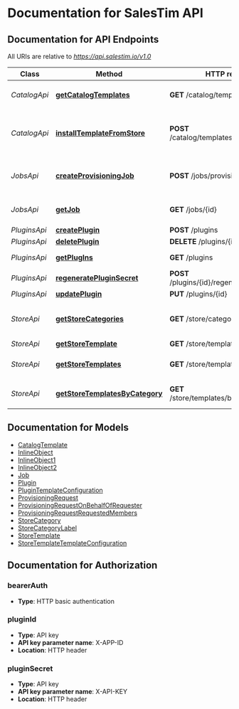 # Documentation for SalesTim API

<a name="documentation-for-api-endpoints"></a>
## Documentation for API Endpoints

All URIs are relative to *https://api.salestim.io/v1.0*

Class | Method | HTTP request | Description
------------ | ------------- | ------------- | -------------
*CatalogApi* | [**getCatalogTemplates**](Apis/CatalogApi.md#getcatalogtemplates) | **GET** /catalog/templates | Get all templates from your corporate catalog
*CatalogApi* | [**installTemplateFromStore**](Apis/CatalogApi.md#installtemplatefromstore) | **POST** /catalog/templates/installFromStore | Install a template from the public template store to your corporate catalog
*JobsApi* | [**createProvisioningJob**](Apis/JobsApi.md#createprovisioningjob) | **POST** /jobs/provisioning | Create a new provisioning job by sending a ProvisioningRequest
*JobsApi* | [**getJob**](Apis/JobsApi.md#getjob) | **GET** /jobs/{id} | Get detailed information about a job (Status, logs...)
*PluginsApi* | [**createPlugin**](Apis/PluginsApi.md#createplugin) | **POST** /plugins | Create a new plugin
*PluginsApi* | [**deletePlugin**](Apis/PluginsApi.md#deleteplugin) | **DELETE** /plugins/{id} | Delete a plugin
*PluginsApi* | [**getPlugIns**](Apis/PluginsApi.md#getplugins) | **GET** /plugins | Get all plugins in a tenant
*PluginsApi* | [**regeneratePluginSecret**](Apis/PluginsApi.md#regeneratepluginsecret) | **POST** /plugins/{id}/regenerateSecret | Regenerate a plugin secret
*PluginsApi* | [**updatePlugin**](Apis/PluginsApi.md#updateplugin) | **PUT** /plugins/{id} | Update a plugin
*StoreApi* | [**getStoreCategories**](Apis/StoreApi.md#getstorecategories) | **GET** /store/categories | Get all store categories from the public template store
*StoreApi* | [**getStoreTemplate**](Apis/StoreApi.md#getstoretemplate) | **GET** /store/templates/{id} | Get a store template
*StoreApi* | [**getStoreTemplates**](Apis/StoreApi.md#getstoretemplates) | **GET** /store/templates | Get all templates from the public template store
*StoreApi* | [**getStoreTemplatesByCategory**](Apis/StoreApi.md#getstoretemplatesbycategory) | **GET** /store/templates/byCategory/{id} | Get store template from a specific category


<a name="documentation-for-models"></a>
## Documentation for Models

 - [CatalogTemplate](.//Models/CatalogTemplate.md)
 - [InlineObject](.//Models/InlineObject.md)
 - [InlineObject1](.//Models/InlineObject1.md)
 - [InlineObject2](.//Models/InlineObject2.md)
 - [Job](.//Models/Job.md)
 - [Plugin](.//Models/Plugin.md)
 - [PluginTemplateConfiguration](.//Models/PluginTemplateConfiguration.md)
 - [ProvisioningRequest](.//Models/ProvisioningRequest.md)
 - [ProvisioningRequestOnBehalfOfRequester](.//Models/ProvisioningRequestOnBehalfOfRequester.md)
 - [ProvisioningRequestRequestedMembers](.//Models/ProvisioningRequestRequestedMembers.md)
 - [StoreCategory](.//Models/StoreCategory.md)
 - [StoreCategoryLabel](.//Models/StoreCategoryLabel.md)
 - [StoreTemplate](.//Models/StoreTemplate.md)
 - [StoreTemplateTemplateConfiguration](.//Models/StoreTemplateTemplateConfiguration.md)


<a name="documentation-for-authorization"></a>
## Documentation for Authorization

<a name="bearerAuth"></a>
### bearerAuth

- **Type**: HTTP basic authentication

<a name="pluginId"></a>
### pluginId

- **Type**: API key
- **API key parameter name**: X-APP-ID
- **Location**: HTTP header

<a name="pluginSecret"></a>
### pluginSecret

- **Type**: API key
- **API key parameter name**: X-API-KEY
- **Location**: HTTP header

